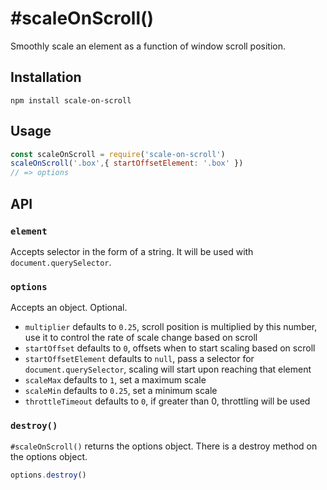# #scaleOnScroll()

Smoothly scale an element as a function of window scroll position.

## Installation

```
npm install scale-on-scroll
```

## Usage

```javascript
const scaleOnScroll = require('scale-on-scroll')
scaleOnScroll('.box',{ startOffsetElement: '.box' })
// => options
```

## API

### `element`

Accepts selector in the form of a string. It will be used with
`document.querySelector`. 

### `options`

Accepts an object. Optional.

- `multiplier` defaults to `0.25`, scroll position is multiplied by this
  number, use it to control the rate of scale change based on scroll
- `startOffset` defaults to `0`, offsets when to start scaling based on scroll
- `startOffsetElement` defaults to `null`, pass a selector for
  `document.querySelector`, scaling will start upon reaching that element
- `scaleMax` defaults to `1`, set a maximum scale
- `scaleMin` defaults to `0.25`, set a minimum scale
- `throttleTimeout` defaults to `0`, if greater than 0, throttling will be used

### `destroy()`

`#scaleOnScroll()` returns the options object. There is a destroy method on the
options object.

```javascript
options.destroy()
```
